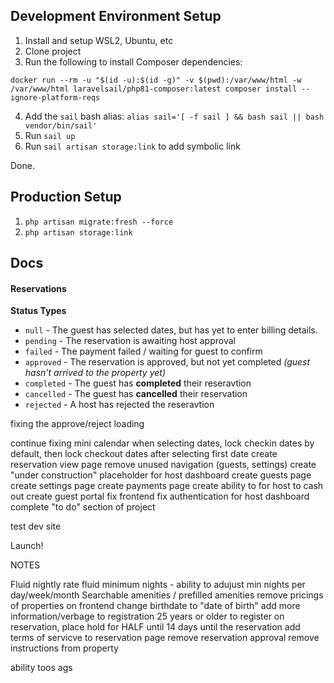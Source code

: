 ## Development Environment Setup

1. Install and setup WSL2, Ubuntu, etc
2. Clone project
3. Run the following to install Composer dependencies:

```
docker run --rm -u "$(id -u):$(id -g)" -v $(pwd):/var/www/html -w /var/www/html laravelsail/php81-composer:latest composer install --ignore-platform-reqs
```

4. Add the `sail` bash alias: `alias sail='[ -f sail ] && bash sail || bash vendor/bin/sail'`
5. Run `sail up`
6. Run `sail artisan storage:link` to add symbolic link

Done.

## Production Setup

1. `php artisan migrate:fresh --force`
2. `php artisan storage:link`

## Docs

#### Reservations

**Status Types**

-   `null` - The guest has selected dates, but has yet to enter billing details.
-   `pending` - The reservation is awaiting host approval
-   `failed` - The payment failed / waiting for guest to confirm
-   `approved` - The reservation is approved, but not yet completed _(guest hasn't arrived to the property yet)_
-   `completed` - The guest has **completed** their reseravtion
-   `cancelled` - The guest has **cancelled** their reservation
-   `rejected` - A host has rejected the reseravtion

fixing the approve/reject loading

continue fixing mini calendar when selecting dates, lock checkin dates by default, then lock checkout dates after selecting first date
create reservation view page
remove unused navigation (guests, settings)
create "under construction" placeholder for host dashboard
create guests page
create settings page
create payments page
create ability to for host to cash out
create guest portal
fix frontend
fix authentication for host dashboard
complete "to do" section of project

test dev site

Launch!

NOTES

Fluid nightly rate
fluid minimum nights - ability to adujust min nights per day/week/month
Searchable amenities / prefilled amenities
remove pricings of properties on frontend
change birthdate to "date of birth"
add more information/verbage to registration
25 years or older to register
on reservation, place hold for HALF until 14 days until the reservation
add terms of servicve to reservation page
remove reservation approval
remove instructions from property

ability toos ags
